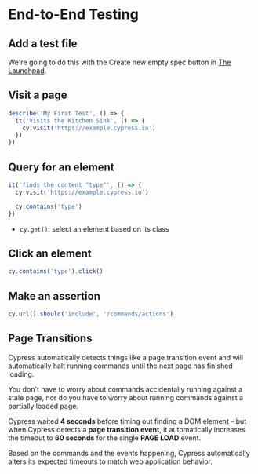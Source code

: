 # End-to-End Testing

## Add a test file

We're going to do this with the Create new empty spec button in [The Launchpad](https://docs.cypress.io/guides/getting-started/opening-the-app#The-Launchpad).


## Visit a page

```js
describe('My First Test', () => {
  it('Visits the Kitchen Sink', () => {
    cy.visit('https://example.cypress.io')
  })
})
```


## Query for an element

```js
it('finds the content "type"', () => {
  cy.visit('https://example.cypress.io')

  cy.contains('type')
})
```

- `cy.get()`: select an element based on its class


## Click an element

```js
cy.contains('type').click()
```


## Make an assertion

```js
cy.url().should('include', '/commands/actions')
```


## Page Transitions

Cypress automatically detects things like a page transition event and will automatically halt running commands until the next page has finished loading.

You don't have to worry about commands accidentally running against a stale page, nor do you have to worry about running commands against a partially loaded page.

Cypress waited **4 seconds** before timing out finding a DOM element - but when Cypress detects a **page transition event**, it automatically increases the timeout to **60 seconds** for the single **PAGE LOAD** event.

Based on the commands and the events happening, Cypress automatically alters its expected timeouts to match web application behavior.